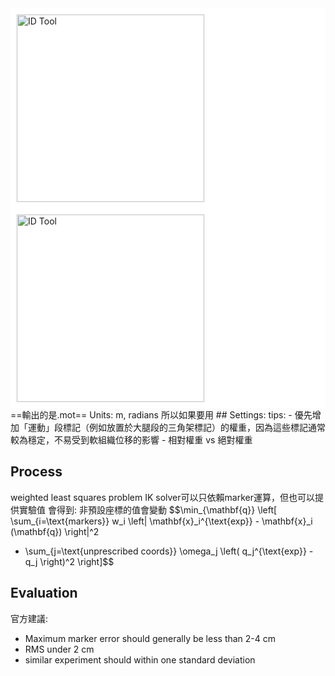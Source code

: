 <div style="background-color: white; padding: 10px;">
<img src="D:\Notes\Exoskeleton-Control-Note\documents\Simulation\opensim\Inverse Dynamics (ID) Tool.png" alt="ID Tool" width="300"/></div>
<div style="background-color: white; padding: 10px;">
<img src="D:\Notes\Exoskeleton-Control-Note\documents\Simulation\opensim\Inputs and Outputs of the IK Tool.png" alt="ID Tool" width="300"/></div>
==輸出的是.mot==
Units: m, radians
所以如果要用
## Settings:
tips: 
- 優先增加「運動」段標記（例如放置於大腿段的三角架標記）的權重，因為這些標記通常較為穩定，不易受到軟組織位移的影響
- 相對權重 vs 絕對權重

## Process
weighted least squares problem
IK solver可以只依賴marker運算，但也可以提供實驗值
會得到: 
非預設座標的值會變動
$$\min_{\mathbf{q}} \left[
\sum_{i=\text{markers}} w_i \left\| \mathbf{x}_i^{\text{exp}} - \mathbf{x}_i (\mathbf{q}) \right\|^2
+ \sum_{j=\text{unprescribed coords}} \omega_j \left( q_j^{\text{exp}} - q_j \right)^2
\right]$$

## Evaluation
官方建議: 
- Maximum marker error should generally be less than 2-4 cm
- RMS under 2 cm
- similar experiment should within one standard deviation

